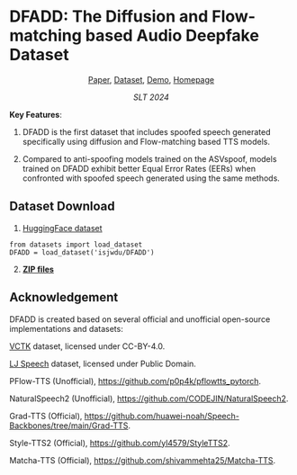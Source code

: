 # DFADD: The Diffusion and Flow-matching based Audio Deepfake Dataset

<p align="center">  
    <a href="">Paper</a>, 
    <a href="https://huggingface.co/datasets/isjwdu/DFADD">Dataset</a>, 
    <a href="https://github.com/DFADD-Dataset/DFADD_demo_pages/">Demo</a>, 
    <a href="https://github.com/isjwdu/DFADD">Homepage</a> 
</p>
<p align="center">  
    <i>SLT 2024</i>
</p>

**Key Features**: 
1. DFADD is the first dataset that includes spoofed speech generated specifically using diffusion and Flow-matching based TTS models.

2. Compared to anti-spoofing models trained on the ASVspoof, models trained on DFADD exhibit better Equal Error Rates (EERs) when confronted with spoofed speech generated using the same methods.

## Dataset Download

1. [HuggingFace dataset](https://huggingface.co/datasets/isjwdu/DFADD)

```
from datasets import load_dataset
DFADD = load_dataset('isjwdu/DFADD')
```

2. [**ZIP files**](https://huggingface.co/datasets/isjwdu/DFADD/tree/main)

## Acknowledgement

DFADD is created based on several official and unofficial open-source implementations and datasets:

[VCTK](https://datashare.ed.ac.uk/handle/10283/3443) dataset, licensed under CC-BY-4.0.

[LJ Speech](https://keithito.com/LJ-Speech-Dataset) dataset, licensed under Public Domain.

PFlow-TTS (Unofficial), https://github.com/p0p4k/pflowtts_pytorch.

NaturalSpeech2 (Unofficial), https://github.com/CODEJIN/NaturalSpeech2.

Grad-TTS (Official), https://github.com/huawei-noah/Speech-Backbones/tree/main/Grad-TTS.

Style-TTS2 (Official), https://github.com/yl4579/StyleTTS2.

Matcha-TTS (Official), https://github.com/shivammehta25/Matcha-TTS.
